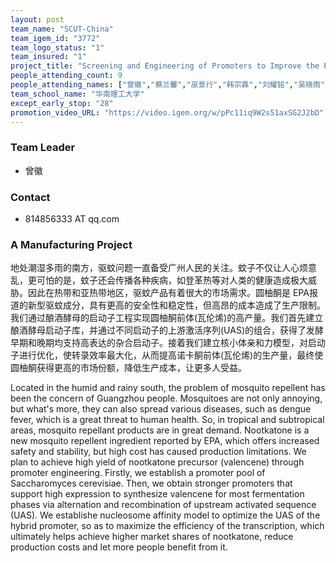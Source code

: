 ```yaml
---
layout: post
team_name: "SCUT-China"
team_igem_id: "3772"
team_logo_status: "1"
team_insured: "1"
project_title: "Screening and Engineering of Promoters to Improve the Production of Nootkatone in *Saccharomyces cerevisiae*"
people_attending_count: 9
people_attending_names: ["曾徽","蔡兰馨","巫景行","韩宗霖","刘耀铭","吴晓雨","杨晨怡","钟炳旭","汪伟滨"]
team_school_name: "华南理工大学"
except_early_stop: "28"
promotion_video_URL: "https://video.igem.org/w/pPc11iq9W2s51axSG2J2bD"
---
```



### Team Leader
* 曾徽

### Contact
* 814856333 AT qq.com

### A Manufacturing Project

地处潮湿多雨的南方，驱蚊问题一直备受广州人民的关注。蚊子不仅让人心烦意乱，更可怕的是，蚊子还会传播各种疾病，如登革热等对人类的健康造成极大威胁。因此在热带和亚热带地区，驱蚊产品有着很大的市场需求。圆柚酮是 EPA报道的新型驱蚊成分，具有更高的安全性和稳定性，但高昂的成本造成了生产限制。我们通过酿酒酵母的启动子工程实现圆柚酮前体(瓦伦烯)的高产量。我们首先建立酿酒酵母启动子库，并通过不同启动子的上游激活序列(UAS)的组合，获得了发酵早期和晚期均支持高表达的杂合启动子。接着我们建立核小体亲和力模型，对启动子进行优化，使转录效率最大化，从而提高诺卡酮前体(瓦伦烯)的生产量，最终使圆柚酮获得更高的市场份额，降低生产成本，让更多人受益。

Located in the humid and rainy south, the problem of mosquito repellent has been the concern of Guangzhou people. Mosquitoes are not only annoying, but what's more, they can also spread various diseases, such as dengue fever, which is a great threat to human health. So, in tropical and subtropical areas, mosquito repellant products are in great demand. Nootkatone is a new mosquito repellent ingredient reported by EPA, which offers increased safety and stability, but high cost has caused production limitations. We plan to achieve high yield of nootkatone precursor (valencene) through promoter engineering. Firstly, we establish a promoter pool of Saccharomyces cerevisiae. Then, we obtain stronger promoters that support high expression to synthesize valencene for most fermentation phases via alternation and recombination of upstream activated sequence (UAS). We establishe nucleosome affinity model to optimize the UAS of the hybrid promoter, so as to maximize the efficiency of the transcription, which ultimately helps achieve higher market shares of nootkatone, reduce production costs and let more people benefit from it.

